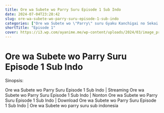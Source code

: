 ```yaml
---
title: Ore wa Subete wo Parry Suru Episode 1 Sub Indo
date: 2024-07-04T23:28:42
slug: ore-wa-subete-wo-parry-suru-episode-1-sub-indo
categories: ["Ore wa Subete wo \"Parry\" suru Gyaku Kanchigai no Sekai Saikyou wa Boukensha ni Naritai"]
shortTitle: "Episode 1"
cover: https://i3.wp.com/ayanime.me/wp-content/uploads/2024/03/image_processing20240323-1-xatgig.jpeg
---
```


# Ore wa Subete wo Parry Suru Episode 1 Sub Indo

<iframe-loader iframe-src1="https://play.ayanime.me/include/fluidplayer/fluidplayer.php?VideoSrc1=https%3A%2F%2Fdrive.google.com%2Ffile%2Fd%2F1YLljdKWR96n3LEayK1sSRm6bH8iey-za%2Fpreview&VideoType1=video%2Fmp4&VideoQuality1=480p&VideoSrc2=https%3A%2F%2Fdrive.google.com%2Ffile%2Fd%2F1kuJRxT69DGfRChSnrVSJ1_A9rxUyQifQ%2Fpreview&VideoType2=video%2Fmp4&VideoQuality2=720p&VideoSrc3=https%3A%2F%2Fdrive.google.com%2Ffile%2Fd%2F1uCl0nfBSSZ3UgMKDcWbbws07_IP7Z0Km%2Fpreview&VideoType3=video%2Fmp4&VideoQuality3=1080p&VideoSrc4=&VideoType4=&VideoQuality4=&VideoPoster=&VideoTrack1=&kind1=&srclang1=&label1=&default1=&VideoTrack2=&kind2=&srclang2=&label2=&default2=&player=fluid+player&server=Drive+API&api=&width=100%25&height=100%25" iframe-src2="https://drive.google.com/file/d/1uCl0nfBSSZ3UgMKDcWbbws07_IP7Z0Km/preview"></iframe-loader>

Sinopsis:
<p>Ore wa Subete wo Parry Suru Episode 1 Sub Indo | Streaming Ore wa Subete wo Parry Suru Episode 1 Sub Indo | Nonton Ore wa Subete wo Parry Suru Episode 1 Sub Indo | Download Ore wa Subete wo Parry Suru Episode 1 Sub Indo | Ore wa Subete wo parry suru sub indonesia</p>

